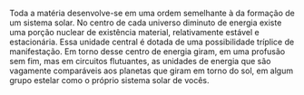 ﻿Toda a matéria desenvolve-se em uma ordem semelhante à da formação de um sistema solar. No centro de cada universo diminuto de energia existe uma porção nuclear de existência material, relativamente estável e estacionária. Essa unidade central é dotada de uma possibilidade tríplice de manifestação. Em torno desse centro de energia giram, em uma profusão sem fim, mas em circuitos flutuantes, as unidades de energia que são vagamente comparáveis aos planetas que giram em torno do sol, em algum grupo estelar como o próprio sistema solar de vocês.